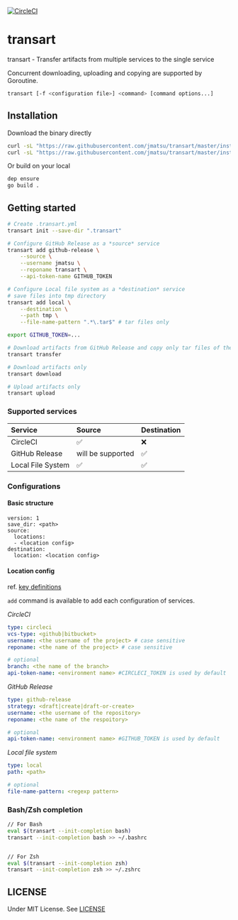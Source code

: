 [![CircleCI](https://circleci.com/gh/jmatsu/artifact-transfer/tree/master.svg?style=svg)](https://circleci.com/gh/jmatsu/artifact-transfer/tree/master)

# transart

transart - Transfer artifacts from multiple services to the single service

Concurrent downloading, uploading and copying are supported by Goroutine.

```bash
transart [-f <configuration file>] <command> [command options...]
```

## Installation

Download the binary directly

```bash
curl -sL "https://raw.githubusercontent.com/jmatsu/transart/master/install.bash" | bash
curl -sL "https://raw.githubusercontent.com/jmatsu/transart/master/install.bash" | VERSION=<...> bash
```

Or build on your local

```bash
dep ensure
go build .
```

## Getting started

```bash
# Create .transart.yml
transart init --save-dir ".transart"

# Configure GitHub Release as a *source* service
transart add github-release \
    --source \
    --username jmatsu \
    --reponame transart \
    --api-token-name GITHUB_TOKEN

# Configure Local file system as a *destination* service
# save files into tmp directory
transart add local \
    --destination \
    --path tmp \
    --file-name-pattern ".*\.tar$" # tar files only

export GITHUB_TOKEN=...

# Download artifacts from GitHub Release and copy only tar files of them to 'tmp' directory
transart transfer

# Download artifacts only
transart download

# Upload artifacts only
transart upload
```

### Supported services

Service|Source|Destination
:---|:---|:---
CircleCI| :white_check_mark: | :x:
GitHub Release| will be supported | :white_check_mark:
Local File System| :white_check_mark: | :white_check_mark:

### Configurations

#### Basic structure

```
version: 1
save_dir: <path>
source:
  locations:
  - <location config>
destination:
  location: <location config>
```

#### Location config

ref. [key definitions](../config/option_key.go)

`add` command is available to add each configuration of services.

*CircleCI*

```yaml
type: circleci
vcs-type: <github|bitbucket>
username: <the username of the project> # case sensitive
reponame: <the name of the project> # case sensitive

# optional
branch: <the name of the branch>
api-token-name: <environment name> #CIRCLECI_TOKEN is used by default
```

*GitHub Release*

```yaml
type: github-release
strategy: <draft|create|draft-or-create>
username: <the username of the repository>
reponame: <the name of the respoitory>

# optional
api-token-name: <environment name> #GITHUB_TOKEN is used by default
```

*Local file system*

```yaml
type: local
path: <path>

# optional
file-name-pattern: <regexp pattern>
```

### Bash/Zsh completion

```bash
// For Bash
eval $(transart --init-completion bash)
transart --init-completion bash >> ~/.bashrc


// For Zsh
eval $(transart --init-completion zsh)
transart --init-completion zsh >> ~/.zshrc
```

## LICENSE

Under MIT License. See [LICENSE](./LICENSE)
